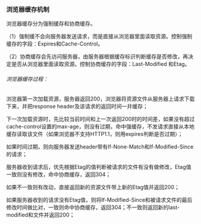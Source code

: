 ### 浏览器缓存机制

浏览器缓存分为强制缓存和协商缓存。

（1）强制缓不会向服务器发送请求，而是直接从浏览器里面读取资源。控制强制缓存的字段：Expires和Cache-Control。

（2）协商缓存会先访问服务器，由服务器根据缓存标识判断缓存是否修改，再决定是否从浏览器里面读取资源。控制协商缓存的字段：Last-Modified 和Etag。

###### 浏览器缓存过程：

浏览器第一次加载资源，服务器返回200，浏览器将资源文件从服务器上请求下载下来，并把response header及该请求的返回时间一并缓存；

下一次加载资源时，先比较当前时间和上一次返回200时的时间差，如果没有超过cache-control设置的max-age，则没有过期，命中强缓存，不发请求直接从本地缓存读取该文件（如果浏览器不支持HTTP1.1，则用expires判断是否过期）；

如果时间过期，则向服务器发送header带有If-None-Match和If-Modified-Since的请求；

服务器收到请求后，优先根据Etag的值判断被请求的文件有没有做修改，Etag值一致则没有修改，命中协商缓存，返回304；

如果不一致则有改动，直接返回新的资源文件带上新的Etag值并返回200；

如果服务器收到的请求没有Etag值，则将If-Modified-Since和被请求文件的最后修改时间做比对，一致则命中协商缓存，返回304；不一致则返回新的last-modified和文件并返回200；